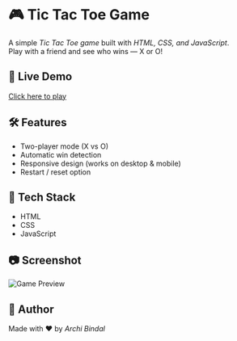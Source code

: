 # 🎮 Tic Tac Toe Game

A simple *Tic Tac Toe game* built with *HTML, CSS, and JavaScript*.  
Play with a friend and see who wins — X or O!

## 🚀 Live Demo
[Click here to play](https://codewitharchi.github.io/Tic-Tac-Toe/)

## 🛠 Features
- Two-player mode (X vs O)
- Automatic win detection
- Responsive design (works on desktop & mobile)
- Restart / reset option

## 📂 Tech Stack
- HTML
- CSS
- JavaScript

## 📷 Screenshot
![Game Preview](https://codewitharchi.github.io/Tic-Tac-Toe/blob/main/ss.png?raw=true)

## 🙌 Author
Made with ❤ by *Archi Bindal*

